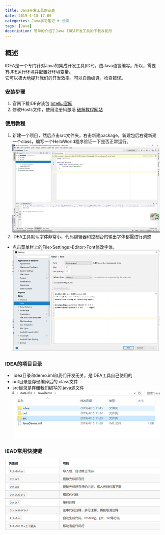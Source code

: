 ```yaml
---
title: Java开发工具的安装
date: 2019-4-15 17:00
categories: Java学习笔记 # 分类
tags: [Java]
description: 简单的介绍了Java IDEA开发工具的下载与使用
---
```




## 概述
IDEA是一个专门针对Java的集成开发工具(IDE)，由Java语言编写。所以，需要有JRE运行环境并配置好环境变量。<br>它可以极大地提升我们的开发效率。可以自动编译，检查错误。

<!--more-->

### 安装步骤
1. 官网下载IDE安装包
[IntelliJ官网](https://www.jetbrains.com/idea/)
2. 修改Hosts文件，使用注册码激活
[破解教程网站](http://idea.lanyus.com/)

### 使用教程
1. 新建一个项目，然后点击src文件夹，右击新建package，新建包后右键新建一个class，编写一个HelloWorld程序验证一下是否正常运行。
![title](https://raw.githubusercontent.com/zero6996/GitNote-images/master/GitNote/2019/04/15/%E4%BC%81%E4%B8%9A%E5%BE%AE%E4%BF%A1%E6%88%AA%E5%9B%BE_15552997771553-1555299788468.png)
2. IDEA工具默认字体非常小，代码编辑器和控制台的输出字体都需进行调整
- 点击菜单栏上的File>Settings>Editor>Font修改字体。
![title](https://raw.githubusercontent.com/zero6996/GitNote-images/master/GitNote/2019/04/15/%E4%BC%81%E4%B8%9A%E5%BE%AE%E4%BF%A1%E6%88%AA%E5%9B%BE_15552998363731-1555299845339.png)

### IDEA的项目目录
- .idea目录和demo.iml和我们开发无关，是IDEA工具自己使用的
- out目录是存储编译后的.class文件
- src目录是存储我们编写的.java源文件
![title](https://raw.githubusercontent.com/zero6996/GitNote-images/master/GitNote/2019/04/15/%E4%BC%81%E4%B8%9A%E5%BE%AE%E4%BF%A1%E6%88%AA%E5%9B%BE_15553000533050-1555300185262.png)

### IEAD常用快捷键
![title](https://raw.githubusercontent.com/zero6996/GitNote-images/master/GitNote/2019/04/15/%E4%BC%81%E4%B8%9A%E5%BE%AE%E4%BF%A1%E6%88%AA%E5%9B%BE_15553002176364-1555300220987.png)
